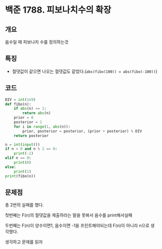 # 백준 1788. 피보나치수의 확장

## 개요

음수일 때 피보나치 수를 정의하는것

## 특징

- 절댓값이 같으면 나오는 절댓값도 같았다.(`abs(fibo(100)) = abs(fibo(-100))`)

## 코드

```Python
DIV = int(1e9)
def fibo(n):
    if abs(n) <= 1:
        return abs(n)
    prior = 0
    posterior = 1
    for i in range(1, abs(n)):
        prior, posterior = posterior, (prior + posterior) % DIV
    return posterior

n = int(input())
if n < 0 and n % 2 == 0:
    print(-1)
elif n == 0:
    print(0)
else:
    print(1)
print(fibo(n))
```



## 문제점

총 2번의 실패를 했다.

첫번째는 F(n)의 절댓값을 제출하라는 말을 못봐서 음수를 print해서실패

두번째는 F(n)이 양수이면1, 음수이면 -1을 프린트해야되는데 F(n)이 아니라 n으로 생각했다.

생각하고 문제를 읽자